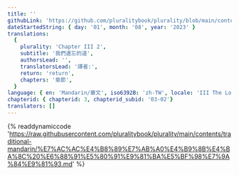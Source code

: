 ```yaml
---
title: ''
githubLink: 'https://github.com/pluralitybook/plurality/blob/main/contents/traditional-mandarin/%E7%AC%AC%E4%B8%89%E7%AB%A0%E4%B9%8B%E4%BA%8C%20%E6%88%91%E5%80%91%E9%81%BA%E5%BF%98%E7%9A%84%E9%81%93.md'
dateStartedString: { day: '01', month: '08', year: '2023' }
translations:
  {
    plurality: 'Chapter III 2',
    subtitle: '我們遺忘的道',
    authorsLead: '',
    translatorsLead: '譯者:',
    return: 'return',
    chapters: '章節',
  }
language: { en: 'Mandarin/華文', iso6392B: 'zh-TW', locale: 'III The Lost Dao ' }
chapterid: { chapterid: 3, chapterid_subid: '03-02'}
translators: []
---
```

{% readdynamiccode 'https://raw.githubusercontent.com/pluralitybook/plurality/main/contents/traditional-mandarin/%E7%AC%AC%E4%B8%89%E7%AB%A0%E4%B9%8B%E4%BA%8C%20%E6%88%91%E5%80%91%E9%81%BA%E5%BF%98%E7%9A%84%E9%81%93.md' %}